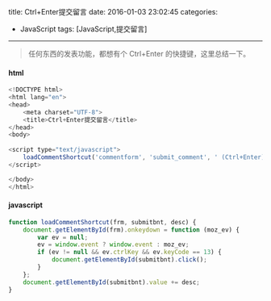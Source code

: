 title: Ctrl+Enter提交留言
date: 2016-01-03 23:02:45
categories:
- JavaScript
tags: [JavaScript,提交留言]


-------

> 任何东西的发表功能，都想有个 Ctrl+Enter 的快捷键，这里总结一下。

#### **html**
``` javascript
<!DOCTYPE html>
<html lang="en">
<head>
	<meta charset="UTF-8">
	<title>Ctrl+Enter提交留言</title>
</head>
<body>
		
<script type="text/javascript">
	loadCommentShortcut('commentform', 'submit_comment', ' (Ctrl+Enter)');
</script>

</body>
</html>
```
<!-- more -->

#### **javascript**
``` javascript
function loadCommentShortcut(frm, submitbnt, desc) {
    document.getElementById(frm).onkeydown = function (moz_ev) {
        var ev = null;
        ev = window.event ? window.event : moz_ev;
        if (ev != null && ev.ctrlKey && ev.keyCode == 13) {
            document.getElementById(submitbnt).click();
        }
    };
    document.getElementById(submitbnt).value += desc;
}
```
